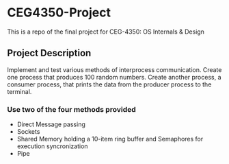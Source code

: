 # CEG4350-Project
This is a repo of the final project for CEG-4350: OS Internals &amp; Design
## Project Description
Implement and test various methods of interprocess communication. Create one process that produces 100 random numbers.
Create another process, a consumer process, that prints the data from the producer process to the terminal.
### Use two of the four methods provided
* Direct Message passing
* Sockets
* Shared Memory holding a 10-item ring buffer and Semaphores for execution syncronization
* Pipe
